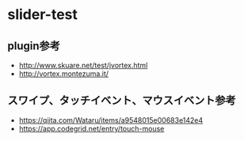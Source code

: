 # slider-test
## plugin参考
- http://www.skuare.net/test/jvortex.html
- http://vortex.montezuma.it/
## スワイプ、タッチイベント、マウスイベント参考
- https://qiita.com/Wataru/items/a9548015e00683e142e4
- https://app.codegrid.net/entry/touch-mouse
